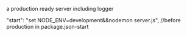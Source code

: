 a production ready server including logger

"start": "set NODE_ENV=development&&nodemon server.js", //before production in package.json-start